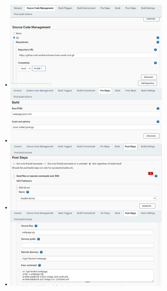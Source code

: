 - ![Pic1](https://github.com/serhiiKalchenko/java_webpage_cicd/blob/main/Jenkins_Job_screenshots/p1.png?raw=true)
- ![Pic2](https://github.com/serhiiKalchenko/java_webpage_cicd/blob/main/Jenkins_Job_screenshots/p2.png?raw=true)
- ![Pic2](https://github.com/serhiiKalchenko/java_webpage_cicd/blob/main/Jenkins_Job_screenshots/p3-1.png?raw=true)
- ![Pic2](https://github.com/serhiiKalchenko/java_webpage_cicd/blob/main/Jenkins_Job_screenshots/p3-2.png?raw=true)
